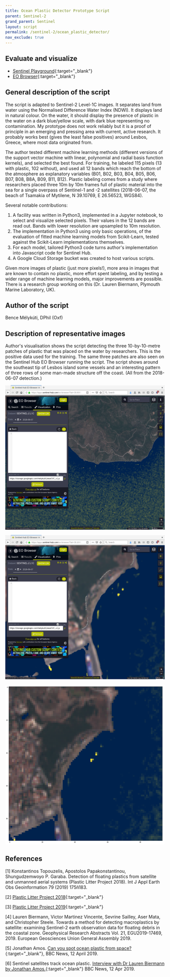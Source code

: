 ```yaml
---
title: Ocean Plastic Detector Prototype Script
parent: Sentinel-2
grand_parent: Sentinel
layout: script
permalink: /sentinel-2/ocean_plastic_detector/
nav_exclude: true
---
```



## Evaluate and visualize
 - [Sentinel Playground](https://apps.sentinel-hub.com/sentinel-playground/?source=S2&lat=39.00782967735243&lng=26.60217046737671&zoom=15&preset=CUSTOM&layers=B01,B02,B03&maxcc=26&gain=1.0&gamma=1.0&time=2017-12-01%7C2018-06-07&atmFilter=&showDates=false&evalscript=LyoKQXV0aG9yIG9mIHRoZSBzY3JpcHQ6IEJlbmNlIE3pbHlr%2BnRpLCBEUGhpbCAoT3hmKQoqLwoKCnZhciBlc3RpbWF0b3IgPSAtMS43NmUtMDUgKyAxMDAwMCooLTAuMDAwMzQwMipCMDEgLTAuMDAwNDU4NSpCMDIgKyAwLjAwMTQxNSpCMDMgKyAwLjAxMjU0KkIwNCAtMC4wMTExMipCMDUgLTAuMDEzNDYqQjA2ICsgMC4wMDI3NjIqQjA3ICsgMC4wMDI0ODEqQjA4ICsgMC4wMDk2MDUqQjhBICsgMC4wMDEyNDcqQjA5IC0wLjAxNDYyKkIxMSArIDAuMDA0MDYqQjEyKTsKCmZ1bmN0aW9uIGNsYW1wIChhKSB7CiAgcmV0dXJuIGE8LTEgPyAwIDogYSA%2BIDEgPyAxIDogKDErYSkvMjsKfQoKZnVuY3Rpb24gY2l2aWRpcyAoeCkgewogIC8vIHggbXVzdCBiZSBpbiBbMCwxXQogIC8vIGh0dHBzOi8vZ2l0aHViLmNvbS9tYXRwbG90bGliL21hdHBsb3RsaWIvYmxvYi9tYXN0ZXIvbGliL21hdHBsb3RsaWIvX2NtX2xpc3RlZC5weQogIHJldHVybiBbeCowLjk5NTczNywgeCowLjkwOTM0NCsoMS14KSowLjEzNTExMiwgeCowLjIxNzc3MisoMS14KSowLjMwNDc1MV07Cn0KCnZhciBORFdJID0gKEIwMyAtIEIwOCkgLyAoQjAzICsgQjA4KTsKCnJldHVybiBORFdJIDwgMCA%2FIFsyLjUqQjA0LCAyLjUqQjAzLCAyLjUqQjAyXSA6IGNpdmlkaXMoY2xhbXAoZXN0aW1hdG9yKSk7Cg%3D%3D){:target="_blank"}    
 - [EO Browser](https://apps.sentinel-hub.com/eo-browser/?lat=39.00623&lng=26.59994&zoom=15&time=2018-06-07&preset=CUSTOM&datasource=Sentinel-2%20L1C&layers=B01,B02,B03&evalscript=LyoKQXV0aG9yIG9mIHRoZSBzY3JpcHQ6IEJlbmNlIE3pbHlr%2BnRpLCBEUGhpbCAoT3hmKQoqLwoKCnZhciBlc3RpbWF0b3IgPSAtMS43NmUtMDUgKyAxMDAwMCooLTAuMDAwMzQwMipCMDEgLTAuMDAwNDU4NSpCMDIgKyAwLjAwMTQxNSpCMDMgKyAwLjAxMjU0KkIwNCAtMC4wMTExMipCMDUgLTAuMDEzNDYqQjA2ICsgMC4wMDI3NjIqQjA3ICsgMC4wMDI0ODEqQjA4ICsgMC4wMDk2MDUqQjhBICsgMC4wMDEyNDcqQjA5IC0wLjAxNDYyKkIxMSArIDAuMDA0MDYqQjEyKTsKCmZ1bmN0aW9uIGNsYW1wIChhKSB7CiAgcmV0dXJuIGE8LTEgPyAwIDogYSA%2BIDEgPyAxIDogKDErYSkvMjsKfQoKZnVuY3Rpb24gY2l2aWRpcyAoeCkgewogIC8vIHggbXVzdCBiZSBpbiBbMCwxXQogIC8vIGh0dHBzOi8vZ2l0aHViLmNvbS9tYXRwbG90bGliL21hdHBsb3RsaWIvYmxvYi9tYXN0ZXIvbGliL21hdHBsb3RsaWIvX2NtX2xpc3RlZC5weQogIHJldHVybiBbeCowLjk5NTczNywgeCowLjkwOTM0NCsoMS14KSowLjEzNTExMiwgeCowLjIxNzc3MisoMS14KSowLjMwNDc1MV07Cn0KCnZhciBORFdJID0gKEIwMyAtIEIwOCkgLyAoQjAzICsgQjA4KTsKCnJldHVybiBORFdJIDwgMCA%2FIFsyLjUqQjA0LCAyLjUqQjAzLCAyLjUqQjAyXSA6IGNpdmlkaXMoY2xhbXAoZXN0aW1hdG9yKSk7Cg%3D%3D){:target="_blank"} 


## General description of the script

The script is adapted to Sentinel-2 Level-1C images. It separates land from water using the Normalised Difference Water Index (NDWI). It displays land in natural colour. On the water, it should display the presence of plastic in the water on a dark blue/yellow scale, with dark blue representing no contamination. My prototype does not work reliably but it is a proof of principle in an emerging and pressing area with current, active research. It probably works best (gives the least false positives) around Lesbos, Greece, where most data originated from.

The author tested different machine learning methods (different versions of the support vector machine with linear, polynomial and radial basis function kernels), and selected the best found. For training, he labeled 115 pixels (13 with plastic, 102 without), and used all 12 bands which reach the bottom of the atmosphere as explanatory variables (B01, B02, B03, B04, B05, B06, B07, B08, B8A, B09, B11, B12). Plastic labeling comes from a study where researchers placed three 10m by 10m frames full of plastic material into the sea for a single overpass of Sentinel-1 and -2 satellites (2018-06-07, the beach of Tsamakia of Mytilene, N 39.10769, E 26.56523, WGS84).

Several notable contributions:
1) A facility was written in Python3, implemented in a Jupyter notebook, to select and visualize selected pixels. Their values in the 12 bands are read out. Bands with lower resolution are upsampled to 10m resolution.
2) The implementation in Python3 using only basic operations, of the evaluation of fitted machine learning models from Scikit-Learn, tested against the Scikit-Learn implementations themselves.
3) For each model, tailored Python3 code turns author's implementation into Javascript code for Sentinel Hub.
4) A Google Cloud Storage bucket was created to host various scripts.

Given more images of plastic (just more pixels!), more area in images that are known to contain no plastic, more effort spent labeling, and by testing a wider range of machine learning models, major improvements are possible. There is a research group working on this (Dr. Lauren Biermann, Plymouth Marine Laboratory, UK).

## Author of the script

Bence Mélykúti, DPhil (Oxf)

## Description of representative images

Author's visualisation shows the script detecting the three 10-by-10-metre patches of plastic that was placed on the water by researchers. This is the positive data used for the training.
The same three patches are also seen on the Sentinel Hub EO Browser running the script.
The script shows around the southeast tip of Lesbos island some vessels and an interesting pattern of three rows of some man-made structure off the coast. (All from the 2018-06-07 detection.)

![The script example 1](fig/Lesbos_Southeast_2018-06-07_example1.png)

![The script example 2](fig/Tsamakia_2018-06-07_example2.png)

![The script example 3](fig/Tsamakia_2018-06-07_example3.png)

## References

[1] Konstantinos Topouzelis, Apostolos Papakonstantinou, Shungudzemwoyo P. Garaba. Detection of floating plastics from satellite and unmanned aerial systems (Plastic Litter Project 2018). Int J Appl Earth Obs Geoinformation 79 (2019) 175ñ183.

[2] [Plastic Litter Project 2018](https://mrsg.aegean.gr/?content=&nav=55){:target="_blank"} 

[3] [Plastic Litter Project 2019](https://mrsg.aegean.gr/?content=&nav=65){:target="_blank"} 

[4] Lauren Biermann, Victor Martinez Vincente, Sevrine Sailley, Aser Mata, and Christopher Steele. Towards a method for detecting macroplastics by satellite: examining Sentinel-2 earth observation data for floating debris in the coastal zone. Geophysical Research Abstracts Vol. 21, EGU2019-17469, 2019. European Geosciences Union General Assembly 2019.

[5] Jonathan Amos. [Can you spot ocean plastic from space?](https://www.bbc.com/news/science-environment-47910600){:target="_blank"}, BBC News, 12 April 2019.

[6] Sentinel satellites track ocean plastic. [Interview with Dr Lauren Biermann by Jonathan Amos.](https://www.bbc.com/news/av/science-environment-47910604/sentinel-satellites-track-ocean-plastic){:target="_blank"} BBC News, 12 Apr 2019.
